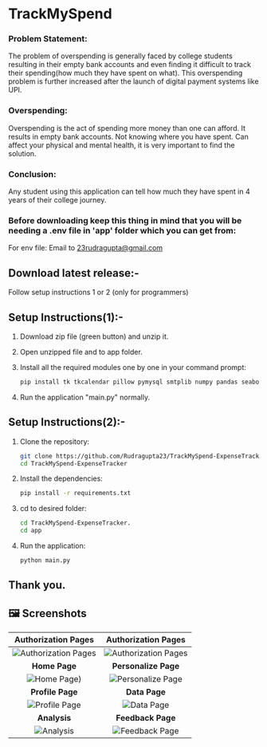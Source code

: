 # TrackMySpend

### Problem Statement:
The problem of overspending is generally faced by college students 
resulting in their empty bank accounts and even finding it difficult to track 
their spending(how much they have spent on what). This overspending problem 
is further increased after the launch of digital payment systems like UPI.

### Overspending:
Overspending is the act of spending more money than one can afford. 
It results in empty bank accounts. Not knowing where you have spent.
Can affect your physical and mental health, it is very important to find the solution.

### Conclusion:
Any student using this application can tell how much they have 
spent in 4 years of their college journey.

### Before downloading keep this thing in mind that you will be needing a .env file in 'app' folder which you can get from:
For env file: Email to 23rudragupta@gmail.com

## Download latest release:- 
Follow setup instructions 1 or 2
(only for programmers)

## Setup Instructions(1):-
1. Download zip file (green button) and unzip it.

2. Open unzipped file and to app folder.

3. Install all the required modules one by one in your command prompt:
   ```sh
   pip install tk tkcalendar pillow pymysql smtplib numpy pandas seaborn matplotlib dotenv python-dotenv cryptography

4. Run the application "main.py" normally.

## Setup Instructions(2):-
1. Clone the repository:
   ```sh 
   git clone https://github.com/Rudragupta23/TrackMySpend-ExpenseTracker.git
   cd TrackMySpend-ExpenseTracker
   
2. Install the dependencies:
   ```sh
   pip install -r requirements.txt
   
3. cd to desired folder:
    ```sh
   cd TrackMySpend-ExpenseTracker.
   cd app
   
4. Run the application:
   ```sh
   python main.py

## Thank you.

## 🖼️ Screenshots

| Authorization Pages | Authorization Pages |
| :---: |:---:|
| ![Authorization Pages](assets/1.png) | ![Authorization Pages ](assets/1-1.png) |
| **Home Page** | **Personalize Page** |
| ![Home Page](assets/3.png)) | ![Personalize Page](assets/2.jpg) |
| **Profile Page** | **Data Page** |
| ![Profile Page](assets/9.1.png) | ![Data Page](assets/5.png) |
| **Analysis** | **Feedback Page** |
| ![Analysis](assets/8.png) |  ![Feedback Page](assets/9.png) |





